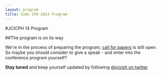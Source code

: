 ```yaml
---
layout: program
title: CoDe CPH 2014 Program
---
```

#JCICPH 14 Program

##The program is on its way

We're in the process of preparing the program, [call for papers](/agenda/cfp.html) is still open. So maybe you should consider to give a speak - and enter into the conference program yourself?

__Stay tuned__ and keep yourself updated by following [@jcicph on twitter](/social/tweets.html)

<!--
_<a href="/speakers/#">Name</a>, Company_

Presentation abstract

<h2 id="jci_state_of_union">Keynote: To be announced - Stay tuned</h2>

_<a href="/speakers/#">Name</a>, Company_

Presentation abstract

<h2 id="cd_whats_the_point">Title</h2>

_<a href="/speakers/#">Name</a>, Company_

Presentation abstract

<h2 id="CI_early_n_often">Title</h2>

_<a href="/speakers/#">Name</a>, Company_

Presentation abstract

-->
